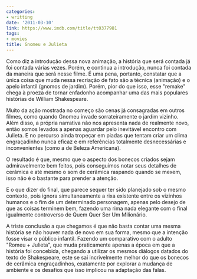 ```yaml
---
categories:
- writting
date: '2011-03-10'
link: https://www.imdb.com/title/tt0377981
tags:
- movies
title: Gnomeu e Julieta
---
```


Como diz a introdução dessa nova animação, a história que será contada já foi contada várias vezes. Porém, e continua a introdução, nunca foi contada da maneira que será nesse filme. É uma pena, portanto, constatar que a única coisa que muda nessa recriação de fato são a técnica (animação) e o apelo infantil (gnomos de jardim). Porém, pior do que isso, esse "remake" chega à proeza de tornar enfadonho acompanhar uma das mais populares histórias de William Shakespeare.

Muito da ação mostrada no começo são cenas já consagradas em outros filmes, como quando Gnomeu invade sorrateiramente o jardim vizinho. Além disso, a própria narrativa não nos apresenta nada de realmente novo, então somos levados a apenas aguardar pelo inevitável encontro com Julieta. E no percurso ainda tropeçar em piadas que tentam criar um clima engraçadinho nunca eficaz e em referências totalmente desnecessárias e inconvenientes (como a de Beleza Americana).

O resultado é que, mesmo que o aspecto dos bonecos criados sejam admiravelmente bem feitos, pois conseguimos notar seus detalhes de cerâmica e até mesmo o som de cerâmica raspando quando se mexem, isso não é o bastante para prender a atenção.

E o que dizer do final, que parece sequer ter sido planejado sob o mesmo contexto, pois ignora simultaneamente a rixa existente entre os vizinhos humanos e o fim de um determinado personagem, apenas pelo desejo de que as coisas terminem bem, fazendo uma rima nada elegante com o final igualmente controverso de Quem Quer Ser Um Milionário.

A triste conclusão a que chegamos é que não basta contar uma mesma história se não houver nada de novo em sua forma, mesmo que a intenção fosse visar o público infantil. Fazendo um comparativo com o adulto "Romeu + Julieta", que muda praticamente apenas a época em que a história foi concebida, chegando a utilizar os mesmos diálogos datados do texto de Shakespeare, este se sai incrivelmente melhor do que os bonecos de cerâmica engraçadinhos, exatamente por explorar a mudança de ambiente e os desafios que isso implicou na adaptação das falas.

